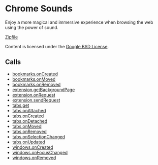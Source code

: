 
Chrome Sounds
=======

Enjoy a more magical and immersive experience when browsing the web using the power of sound.

[Zipfile](http://developer.chrome.com/extensions/examples/extensions/fx.zip)

Content is licensed under the [Google BSD License](http://code.google.com/google_bsd_license.html).

Calls
-----

* [bookmarks.onCreated](https://developer.chrome.com/extensions/bookmarks#event-onCreated)
* [bookmarks.onMoved](https://developer.chrome.com/extensions/bookmarks#event-onMoved)
* [bookmarks.onRemoved](https://developer.chrome.com/extensions/bookmarks#event-onRemoved)
* [extension.getBackgroundPage](https://developer.chrome.com/extensions/extension#method-getBackgroundPage)
* [extension.onRequest](https://developer.chrome.com/extensions/extension#event-onRequest)
* [extension.sendRequest](https://developer.chrome.com/extensions/extension#method-sendRequest)
* [tabs.get](https://developer.chrome.com/extensions/tabs#method-get)
* [tabs.onAttached](https://developer.chrome.com/extensions/tabs#event-onAttached)
* [tabs.onCreated](https://developer.chrome.com/extensions/tabs#event-onCreated)
* [tabs.onDetached](https://developer.chrome.com/extensions/tabs#event-onDetached)
* [tabs.onMoved](https://developer.chrome.com/extensions/tabs#event-onMoved)
* [tabs.onRemoved](https://developer.chrome.com/extensions/tabs#event-onRemoved)
* [tabs.onSelectionChanged](https://developer.chrome.com/extensions/tabs#event-onSelectionChanged)
* [tabs.onUpdated](https://developer.chrome.com/extensions/tabs#event-onUpdated)
* [windows.onCreated](https://developer.chrome.com/extensions/windows#event-onCreated)
* [windows.onFocusChanged](https://developer.chrome.com/extensions/windows#event-onFocusChanged)
* [windows.onRemoved](https://developer.chrome.com/extensions/windows#event-onRemoved)